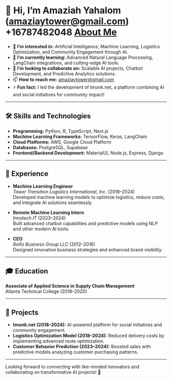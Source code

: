 # 👋 Hi, I’m Amaziah Yahalom (amaziaytower@gmail.com) +16787482048 [About Me](https://amaziah.vercel.app/)

- 👀 **I’m interested in:** Artificial Intelligence, Machine Learning, Logistics Optimization, and Community Engagement through AI.  
- 🌱 **I’m currently learning:** Advanced Natural Language Processing, LangChain integrations, and cutting-edge AI tools.  
- 💞️ **I’m looking to collaborate on:** Scalable AI projects, Chatbot Development, and Predictive Analytics solutions.  
- 📫 **How to reach me:** amaziaytower@gmail.com
- ⚡ **Fun fact:** I led the development of tmonk.net, a platform combining AI and social initiatives for community impact!  

---

## 🛠️ Skills and Technologies
- **Programming:** Python, R, TypeScript, Next.js  
- **Machine Learning Frameworks:** TensorFlow, Keras, LangChain  
- **Cloud Platforms:** AWS, Google Cloud Platform  
- **Databases:** PostgreSQL, Supabase  
- **Frontend/Backend Development:** MaterialUI, Node.js, Express, Django  

---

## 📜 Experience
- **Machine Learning Engineer**  
  *Tower Transition Logistics International, Inc.* (2018–2024)  
  Developed machine learning models to optimize logistics, reduce costs, and integrate AI solutions seamlessly.

- **Remote Machine Learning Intern**  
  *Innotech IT* (2023–2024)  
  Built advanced chatbot capabilities and predictive models using NLP and other modern AI tools.  

- **CEO**  
  *Rollis Business Group LLC* (2012–2016)  
  Designed innovative business strategies and enhanced brand visibility.

---

## 🎓 Education
**Associate of Applied Science in Supply Chain Management**  
Atlanta Technical College (2018–2020)

---

## 🚀 Projects
- **tmonk.net (2018–2024):** AI-powered platform for social initiatives and community engagement.  
- **Logistics Optimization Model (2018–2024):** Reduced delivery costs by implementing advanced route optimization.  
- **Customer Behavior Prediction (2023–2024):** Boosted sales with predictive models analyzing customer purchasing patterns.  

---

Looking forward to connecting with like-minded innovators and collaborating on transformative AI projects! 🚀
